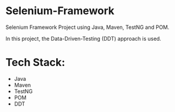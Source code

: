 # Selenium-Framework
Selenium Framework Project using Java, Maven, TestNG and POM.

In this project, the Data-Driven-Testing (DDT) approach is used.

# Tech Stack:
  - Java
  - Maven
  - TestNG
  - POM
  - DDT
  
  
